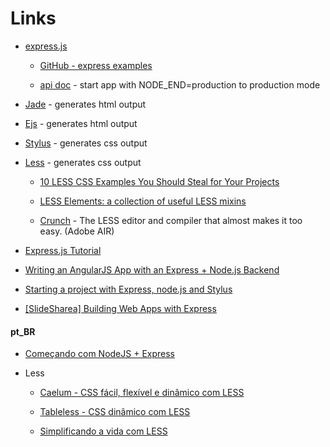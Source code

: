 # Links

* [express.js](http://expressjs.com/) 

    * [GitHub - express examples](https://github.com/visionmedia/express/tree/master/examples)

    * [api doc](http://expressjs.com/api.html#app-settings) - start app with NODE_END=production to production mode

* [Jade](http://jade-lang.com/) - generates html output

* [Ejs](https://github.com/visionmedia/ejs) - generates html output

* [Stylus](http://learnboost.github.com/stylus/) - generates css output

* [Less](http://lesscss.org/) - generates css output

	* [10 LESS CSS Examples You Should Steal for Your Projects](http://designshack.net/articles/css/10-less-css-examples-you-should-steal-for-your-projects/)

	* [LESS Elements: a collection of useful LESS mixins](http://lesselements.com/)
	
	* [Crunch](http://crunchapp.net/) - The LESS editor and compiler that almost makes it too easy. (Adobe AIR)

* [Express.js Tutorial](http://www.hacksparrow.com/express-js-tutorial.html)

* [Writing an AngularJS App with an Express + Node.js Backend](http://briantford.com/blog/angular-express.html)

* [Starting a project with Express, node.js and Stylus](http://peter.worksontheweb.net/2012/02/29/starting-a-project-with-express-node-js-and-stylus/)

* [[SlideSharea] Building Web Apps with Express](http://www.slideshare.net/MarketingNinja/building-web-apps-with-express)

#### pt_BR

* [Começando com NodeJS + Express](http://labs.webdiastutoriais.com/2012/05/comecando-nodejs-express/)

* Less

	* [Caelum - CSS fácil, flexível e dinâmico com LESS](http://blog.caelum.com.br/css-facil-flexivel-e-dinamico-com-less/)

	* [Tableless - CSS dinâmico com LESS](http://tableless.com.br/css-dinamico-com-less/)
	
	* [Simplificando a vida com LESS](http://loopinfinito.com.br/2012/06/19/simplificando-a-vida-com-less/)
	
	